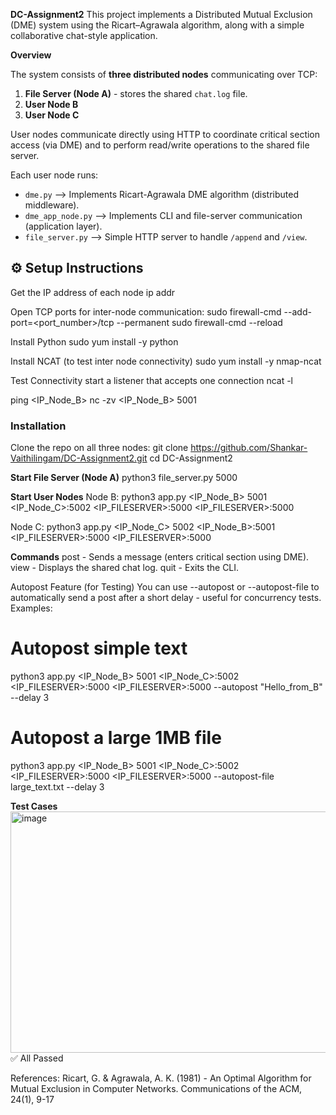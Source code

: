 **DC-Assignment2**
This project implements a Distributed Mutual Exclusion (DME) system using the Ricart–Agrawala algorithm, along with a simple collaborative chat-style application.

**Overview**

The system consists of **three distributed nodes** communicating over TCP:
1. **File Server (Node A)** - stores the shared `chat.log` file.
2. **User Node B**
3. **User Node C**

User nodes communicate directly using HTTP to coordinate critical section access (via DME) and to perform read/write operations to the shared file server.

Each user node runs:
- `dme.py` --> Implements Ricart-Agrawala DME algorithm (distributed middleware).  
- `dme_app_node.py` --> Implements CLI and file-server communication (application layer).  
- `file_server.py` --> Simple HTTP server to handle `/append` and `/view`.

## ⚙️ Setup Instructions

Get the IP address of each node
ip addr

Open TCP ports for inter-node communication:
sudo firewall-cmd --add-port=<port_number>/tcp --permanent
sudo firewall-cmd --reload

Install Python
sudo yum install -y python

Install NCAT (to test inter node connectivity)
sudo yum install -y nmap-ncat

Test Connectivity
start a listener that accepts one connection
ncat -l <pott-number>

ping <IP_Node_B>
nc -zv <IP_Node_B> 5001

### Installation

Clone the repo on all three nodes:
git clone https://github.com/Shankar-Vaithilingam/DC-Assignment2.git
cd DC-Assignment2

**Start File Server (Node A)**
python3 file_server.py 5000

**Start User Nodes**
Node B:
python3 app.py <IP_Node_B> 5001 <IP_Node_C>:5002 <IP_FILESERVER>:5000 <IP_FILESERVER>:5000

Node C:
python3 app.py <IP_Node_C> 5002 <IP_Node_B>:5001 <IP_FILESERVER>:5000 <IP_FILESERVER>:5000

**Commands**
post <text> - Sends a message (enters critical section using DME).
view - Displays the shared chat log.
quit - Exits the CLI.

Autopost Feature (for Testing)
You can use --autopost or --autopost-file to automatically send a post after a short delay - useful for concurrency tests.
Examples:
# Autopost simple text
python3 app.py <IP_Node_B> 5001 <IP_Node_C>:5002 <IP_FILESERVER>:5000 <IP_FILESERVER>:5000 --autopost "Hello_from_B" --delay 3

# Autopost a large 1MB file
python3 app.py <IP_Node_B> 5001 <IP_Node_C>:5002 <IP_FILESERVER>:5000 <IP_FILESERVER>:5000 --autopost-file large_text.txt --delay 3

**Test Cases**
<img width="685" height="386" alt="image" src="https://github.com/user-attachments/assets/74c04a64-891e-4ac2-adf1-2522c14001cc" />
✅ All Passed

References:
Ricart, G. & Agrawala, A. K. (1981) - An Optimal Algorithm for Mutual Exclusion in Computer Networks.
Communications of the ACM, 24(1), 9-17

